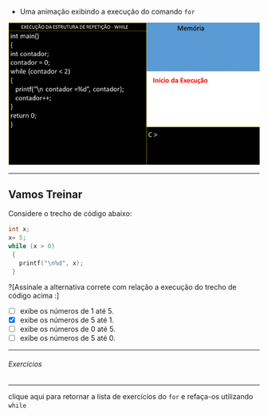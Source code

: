 + Uma animação exibindo a execução do comando ```for```

![while](/markdowns/estruturawhile.gif)

----
Vamos Treinar
----
Considere o trecho de código abaixo:                      
``` C                       
int x;    
x= 5;
while (x > 0)    
 {
   printf("\n%d", x);
 }
 ```                           
?[Assinale a alternativa correte com relação a execução do trecho de código acima :]
-[ ] exibe os números de 1 até 5.
-[x] exibe os números de 5 até 1.
-[ ] exibe os números de 0 até 5.
-[ ] exibe os números de 5 até 0.
----
###### Exercícios
----
clique aqui para retornar a lista de exercícios do ```for``` e refaça-os utilizando ```while```

